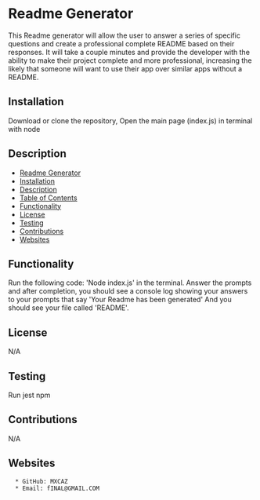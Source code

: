 # Readme Generator

  This Readme generator will allow the user to answer a series of specific questions and create a professional complete README based on their responses. It will take a couple minutes and provide the developer with the ability to make their project complete and more professional, increasing the likely that someone will want to use their app over similar apps without a README.
 ## Installation

  Download or clone the repository, Open the main page (index.js) in terminal with node

 ## Description
 - [Readme Generator](#readme-generator)
 - [Installation](#installation)
 - [Description](#description)
 - [Table of Contents](#table-of-contents)
 - [Functionality](#functionality)
 - [License](#license)
 - [Testing](#testing)
 - [Contributions](#contributions)
 - [Websites](#websites)

 ## Functionality

  Run the following code: 'Node index.js' in the terminal. Answer the prompts and after completion, you should see a console log showing your answers to your prompts that say 'Your Readme has been generated' And you should see your file called 'README'.

 ## License 

  N/A

## Testing

  Run jest npm

## Contributions

 N/A
     
     
 ## Websites

      * GitHub: MXCAZ
      * Email: fINAL@GMAIL.COM
    
    